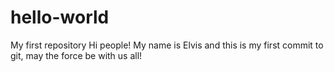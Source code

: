 # hello-world
My first repository
Hi people! My name is Elvis and this is my first commit to git, may the force be with us all!
